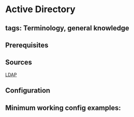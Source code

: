 # Active Directory

tags:
Terminology, general knowledge
---


Prerequisites
---


Sources
---
[LDAP](../Linux/Services/LDAP.md)



Configuration
---


Minimum working config examples:
---